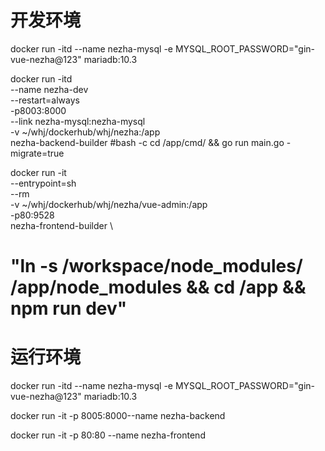 
# 开发环境
docker run -itd  --name nezha-mysql -e MYSQL_ROOT_PASSWORD="gin-vue-nezha@123" mariadb:10.3 


docker run -itd \
--name nezha-dev   \
--restart=always \
-p8003:8000 \
--link nezha-mysql:nezha-mysql \
-v ~/whj/dockerhub/whj/nezha:/app \
nezha-backend-builder 
#bash -c cd /app/cmd/ &&  go run main.go  -migrate=true

docker run -it \
--entrypoint=sh   \
--rm \
-v ~/whj/dockerhub/whj/nezha/vue-admin:/app  \
-p80:9528 \
nezha-frontend-builder \

# "ln -s /workspace/node_modules/   /app/node_modules && cd /app  && npm run dev"


# 运行环境
docker run -itd --name nezha-mysql -e MYSQL_ROOT_PASSWORD="gin-vue-nezha@123"   mariadb:10.3

docker run -it -p 8005:8000--name nezha-backend 

docker run -it -p 80:80 --name nezha-frontend 
